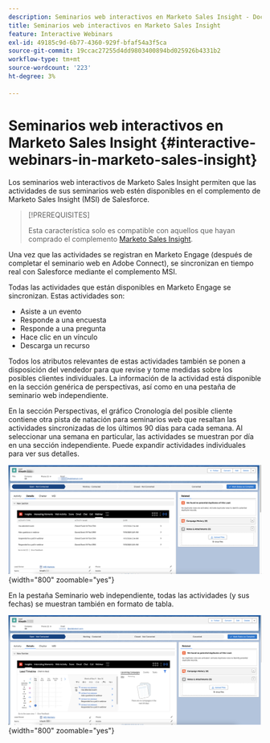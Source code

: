```yaml
---
description: Seminarios web interactivos en Marketo Sales Insight - Documentos de Marketo - Documentación del producto
title: Seminarios web interactivos en Marketo Sales Insight
feature: Interactive Webinars
exl-id: 49185c9d-6b77-4360-929f-bfaf54a3f5ca
source-git-commit: 19ccac27255d4dd9803400894bd025926b4331b2
workflow-type: tm+mt
source-wordcount: '223'
ht-degree: 3%

---
```


# Seminarios web interactivos en Marketo Sales Insight {#interactive-webinars-in-marketo-sales-insight}

Los seminarios web interactivos de Marketo Sales Insight permiten que las actividades de sus seminarios web estén disponibles en el complemento de Marketo Sales Insight (MSI) de Salesforce.

>[!PREREQUISITES]
>
>Esta característica solo es compatible con aquellos que hayan comprado el complemento [Marketo Sales Insight](https://business.adobe.com/products/marketo/sales-intelligence-engagement.html).

Una vez que las actividades se registran en Marketo Engage (después de completar el seminario web en Adobe Connect), se sincronizan en tiempo real con Salesforce mediante el complemento MSI.

Todas las actividades que están disponibles en Marketo Engage se sincronizan. Estas actividades son:

* Asiste a un evento
* Responde a una encuesta
* Responde a una pregunta
* Hace clic en un vínculo
* Descarga un recurso

Todos los atributos relevantes de estas actividades también se ponen a disposición del vendedor para que revise y tome medidas sobre los posibles clientes individuales. La información de la actividad está disponible en la sección genérica de perspectivas, así como en una pestaña de seminario web independiente.

En la sección Perspectivas, el gráfico Cronología del posible cliente contiene otra pista de natación para seminarios web que resaltan las actividades sincronizadas de los últimos 90 días para cada semana. Al seleccionar una semana en particular, las actividades se muestran por día en una sección independiente. Puede expandir actividades individuales para ver sus detalles.

![](assets/interactive-webinars-in-marketo-sales-insight-1.png){width="800" zoomable="yes"}

En la pestaña Seminario web independiente, todas las actividades (y sus fechas) se muestran también en formato de tabla.

![](assets/interactive-webinars-in-marketo-sales-insight-2.png){width="800" zoomable="yes"}
